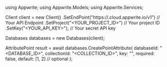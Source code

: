 using Appwrite;
using Appwrite.Models;
using Appwrite.Services;

Client client = new Client()
    .SetEndPoint("https://<REGION>.cloud.appwrite.io/v1") // Your API Endpoint
    .SetProject("<YOUR_PROJECT_ID>") // Your project ID
    .SetKey("<YOUR_API_KEY>"); // Your secret API key

Databases databases = new Databases(client);

AttributePoint result = await databases.CreatePointAttribute(
    databaseId: "<DATABASE_ID>",
    collectionId: "<COLLECTION_ID>",
    key: "",
    required: false,
    default: [1, 2] // optional
);